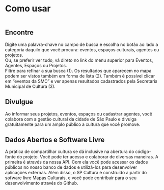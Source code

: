 <h1>Como usar</h1>

<section id="como-usar-encontre" class="como-usar clearfix">
	<img class="como-usar-img alignleft" src="{{assetURL}}/img/tour/tour01.png" alt="" />
	<div class="como-usar-content alignright">
		<h2>Encontre</h2>
		Digite uma palavra-chave no campo de busca e escolha no botão ao lado a categoria daquilo que você procura: eventos, espaços culturais, agentes ou projetos.
	</div>
</section>
<section id="como-usar-encontre-1" class="como-usar clearfix">
    <img class="como-usar-img alignright" src="{{assetURL}}/img/tour/tour02-2.png" alt="" />
    <div class="como-usar-content alignleft">
        Ou, se preferir ver tudo, vá direto no link do menu superior para Eventos, Agentes, Espaços ou Projetos.
    </div>
</section>
<section id="como-usar-encontre-2" class="como-usar clearfix">
    <img class="como-usar-img alignleft" src="{{assetURL}}/img/tour/tour03.png" alt="" />
    <div class="como-usar-content alignright">
        Filtre para refinar a sua busca (1). Os resultados que aparecem no mapa podem ser vistos também em forma de lista (2). Também é possível clicar em “eventos da SMC” e ver apenas resultados cadastrados pela Secretaria Municipal de Cultura (3).
    </div>
</section>
<section id="como-usar-divulgue" class="como-usar clearfix">
    <img class="como-usar-img alignright" src="{{assetURL}}/img/tour/tour04.png" alt="" />
    <div class="como-usar-content alignleft">
        <h2>Divulgue</h2>
        Ao informar seus projetos, eventos, espaços ou cadastrar agentes, você colabora com a gestão cultural da cidade de São Paulo e divulga gratuitamente para um amplo público a cultura que você promove.
    </div>
</section>
<section id="como-usar-divulgue" class="como-usar clearfix">
    <img class="como-usar-img alignleft" src="{{assetURL}}/img/tour/tour05.png" alt="" />
    <div class="como-usar-content alignright">
        <h2>Dados Abertos e Software Livre</h2>
        A prática de compartilhar cultura se dá inclusive na abertura do código-fonte do projeto. Você pode ter acesso e colaborar de diversas maneiras. A primeira é através da nossa API. Com ela você pode acessar os dados públicos no nosso banco de dados e utilizá-los para desenvolver aplicações externas. Além disso, o SP Cultura é construído a partir do sofware livre Mapas Culturais, e você pode contribuir para o seu desenvolvimento através do Github.
    </div>
</section>
